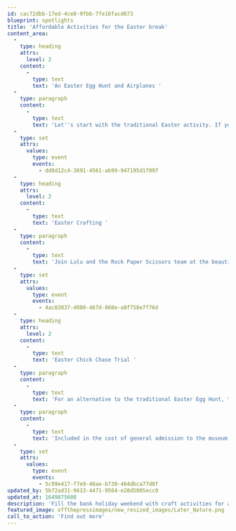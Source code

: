```yaml
---
id: cac72dbb-17ed-4ce8-9fbb-7fe16facd673
blueprint: spotlights
title: 'Affordable Activities for the Easter break'
content_area:
  -
    type: heading
    attrs:
      level: 2
    content:
      -
        type: text
        text: 'An Easter Egg Hunt and Airplanes '
  -
    type: paragraph
    content:
      -
        type: text
        text: 'Let''s start with the traditional Easter activity. If you live north of the county, this Easter Egg Hunt in aid of  East Anglian Air Ambulance may be for you and your family. The activities will be taking place at the Norfolk and Suffolk Aviation Museum in Flixton, so while searching for eggs you may catch sight of some aircraft! There will be stalls, games and a quiz to enjoy on the day, as well as the Easter Egg Hunt itself. '
  -
    type: set
    attrs:
      values:
        type: event
        events:
          - dd8d12c4-3691-4561-ab99-947195d1f097
  -
    type: heading
    attrs:
      level: 2
    content:
      -
        type: text
        text: 'Easter Crafting '
  -
    type: paragraph
    content:
      -
        type: text
        text: 'Join Lulu and the Rock Paper Scissors team at the beautiful setting of Snape to do some Easter crafting. Each session lasts about 45 minutes and costs £3 per child. '
  -
    type: set
    attrs:
      values:
        type: event
        events:
          - 4ac83037-d080-467d-860e-a8f758e7f76d
  -
    type: heading
    attrs:
      level: 2
    content:
      -
        type: text
        text: 'Easter Chick Chase Trial '
  -
    type: paragraph
    content:
      -
        type: text
        text: 'For an alternative to the traditional Easter Egg Hunt, the National Horse Racing Museum will be running an Easter Chick Chase Trail. Bring your little one along and find the 10 hidden chicks and spell the name of a racehorse to win a prize. '
  -
    type: paragraph
    content:
      -
        type: text
        text: 'Included in the cost of general admission to the museum, general admission is £15 and children under 16 go free.'
  -
    type: set
    attrs:
      values:
        type: event
        events:
          - 5c99e417-f7e9-46ae-b730-464dbca77d8f
updated_by: 5b72ad31-9613-4471-9564-e28d5005ecc0
updated_at: 1649875608
description: 'Fill the bank holiday weekend with craft activities for all the family. Explore our hand picked collection of Easter trails and workshops happening across Suffolk.'
featured_image: offthepressimages/new_resized_images/Later_Nature.png
call_to_action: 'Find out more'
---
```

